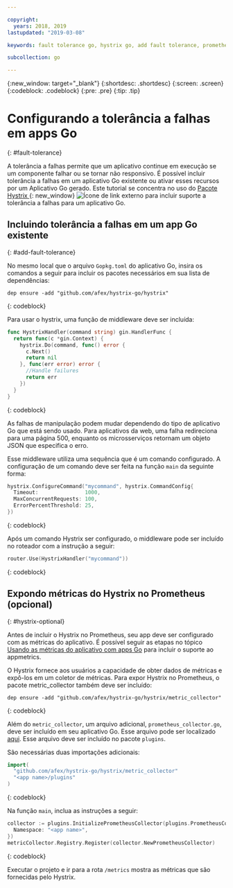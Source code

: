 ```yaml
---

copyright:
  years: 2018, 2019
lastupdated: "2019-03-08"

keywords: fault tolerance go, hystrix go, add fault tolerance, prometheus go, debug go apps

subcollection: go

---
```


{:new_window: target="_blank"}
{:shortdesc: .shortdesc}
{:screen: .screen}
{:codeblock: .codeblock}
{:pre: .pre}
{:tip: .tip}

# Configurando a tolerância a falhas em apps Go
{: #fault-tolerance}

A tolerância a falhas permite que um aplicativo continue em execução se um componente falhar ou se tornar não responsivo. É possível incluir tolerância a falhas em um aplicativo Go existente ou ativar esses recursos por um Aplicativo Go gerado. Este tutorial se concentra no uso do [Pacote Hystrix ](https://godoc.org/github.com/afex/hystrix-go/hystrix){: new_window} ![Ícone de link externo](../icons/launch-glyph.svg "Ícone de link externo") para incluir suporte a tolerância a falhas para um aplicativo Go.

## Incluindo tolerância a falhas em um app Go existente
{: #add-fault-tolerance}

No mesmo local que o arquivo `Gopkg.toml` do aplicativo Go, insira os comandos a seguir para incluir os pacotes necessários em sua lista de dependências:
```
dep ensure -add "github.com/afex/hystrix-go/hystrix"
```
{: codeblock}

Para usar o hystrix, uma função de middleware deve ser incluída:
```go
func HystrixHandler(command string) gin.HandlerFunc {
  return func(c *gin.Context) {
    hystrix.Do(command, func() error {
      c.Next()
      return nil
    }, func(err error) error {
      //Handle failures
      return err
    })
  }
}
``` 
{: codeblock}

As falhas de manipulação podem mudar dependendo do tipo de aplicativo Go que está sendo usado. Para aplicativos da web, uma falha redireciona para uma página 500, enquanto os microsserviços retornam um objeto JSON que especifica o erro.

Esse middleware utiliza uma sequência que é um comando configurado. A configuração de um comando deve ser feita na função `main` da seguinte forma:
```go
hystrix.ConfigureCommand("mycommand", hystrix.CommandConfig{
  Timeout:               1000,
  MaxConcurrentRequests: 100,
  ErrorPercentThreshold: 25,
})
```
{: codeblock}

Após um comando Hystrix ser configurado, o middleware pode ser incluído no roteador com a instrução a seguir:
```go
router.Use(HystrixHandler("mycommand"))
```
{: codeblock}

## Expondo métricas do Hystrix no Prometheus (opcional)
{: #hystrix-optional}

Antes de incluir o Hystrix no Prometheus, seu app deve ser configurado com as métricas do aplicativo. É possível seguir as etapas no tópico [Usando as métricas do aplicativo com apps Go](/docs/go/appmetrics.html) para incluir o suporte ao appmetrics.

O Hystrix fornece aos usuários a capacidade de obter dados de métricas e expô-los em um coletor de métricas. Para expor Hystrix no Prometheus, o pacote metric_collector também deve ser incluído:
```
dep ensure -add "github.com/afex/hystrix-go/hystrix/metric_collector"
```
{: codeblock}

Além do `metric_collector`, um arquivo adicional, `prometheus_collector.go`, deve ser incluído em seu aplicativo Go. Esse arquivo pode ser localizado [aqui](https://github.com/ibm-developer/generator-ibm-core-golang-gin/blob/develop/generators/app/templates/plugins/prometheus_collector.go). Esse arquivo deve ser incluído no pacote `plugins`.

São necessárias duas importações adicionais:
```go
import(
  "github.com/afex/hystrix-go/hystrix/metric_collector"
  "<app name>/plugins"
)
```
{: codeblock}

Na função `main`, inclua as instruções a seguir:
```go
collector := plugins.InitializePrometheusCollector(plugins.PrometheusCollectorConfig{
  Namespace: "<app name>",
})
metricCollector.Registry.Register(collector.NewPrometheusCollector)
```
{: codeblock}

Executar o projeto e ir para a rota `/metrics` mostra as métricas que são fornecidas pelo Hystrix.
